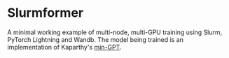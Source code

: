 # Slurmformer

A minimal working example of multi-node, multi-GPU training using Slurm, PyTorch Lightning and Wandb. The model being trained is an implementation of Kaparthy's [min-GPT](https://github.com/karpathy/minGPT).

